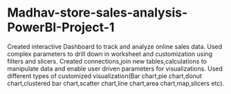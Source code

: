 # Madhav-store-sales-analysis-PowerBI-Project-1
Created interactive Dashboard to track and analyze online sales data.
Used complex parameters to drill down in worksheet and customization using filters and slicers.
Created connections,join new tables,calculations to manipulate data and enable user driven parameters for visualizations.
Used different types of customized visualization(Bar chart,pie chart,donut chart,clustered bar chart,scatter chart,line chart,area chart,map,slicers etc).
